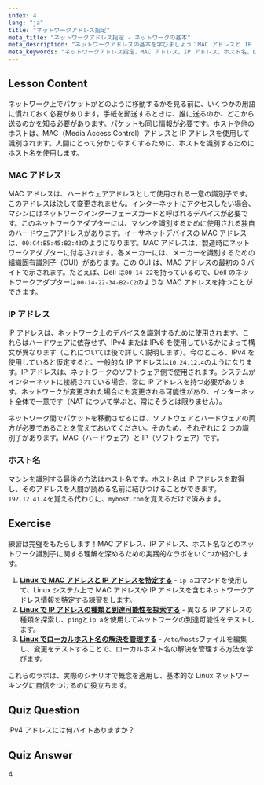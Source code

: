 ```yaml
---
index: 4
lang: "ja"
title: "ネットワークアドレス指定"
meta_title: "ネットワークアドレス指定 - ネットワークの基本"
meta_description: "ネットワークアドレスの基本を学びましょう：MAC アドレスと IP アドレス、そしてホスト名。デバイスがネットワーク上でどのように通信するかを理解しましょう。Linux ネットワーキングの旅を始めましょう！"
meta_keywords: "ネットワークアドレス指定，MAC アドレス，IP アドレス，ホスト名，Linux ネットワーキング，初心者，チュートリアル，ガイド"
---
```


## Lesson Content

ネットワーク上でパケットがどのように移動するかを見る前に、いくつかの用語に慣れておく必要があります。手紙を郵送するときは、誰に送るのか、どこから送るのかを知る必要があります。パケットも同じ情報が必要です。ホストや他のホストは、MAC（Media Access Control）アドレスと IP アドレスを使用して識別されます。人間にとって分かりやすくするために、ホストを識別するためにホスト名を使用します。

### MAC アドレス

MAC アドレスは、ハードウェアアドレスとして使用される一意の識別子です。このアドレスは決して変更されません。インターネットにアクセスしたい場合、マシンにはネットワークインターフェースカードと呼ばれるデバイスが必要です。このネットワークアダプターには、マシンを識別するために使用される独自のハードウェアアドレスがあります。イーサネットデバイスの MAC アドレスは、`00:C4:B5:45:B2:43`のようになります。MAC アドレスは、製造時にネットワークアダプターに付与されます。各メーカーには、メーカーを識別するための組織固有識別子（OUI）があります。この OUI は、MAC アドレスの最初の 3 バイトで示されます。たとえば、Dell は`00-14-22`を持っているので、Dell のネットワークアダプターは`00-14-22-34-B2-C2`のような MAC アドレスを持つことができます。

### IP アドレス

IP アドレスは、ネットワーク上のデバイスを識別するために使用されます。これらはハードウェアに依存せず、IPv4 または IPv6 を使用しているかによって構文が異なります（これについては後で詳しく説明します）。今のところ、IPv4 を使用していると仮定すると、一般的な IP アドレスは`10.24.12.4`のようになります。IP アドレスは、ネットワークのソフトウェア側で使用されます。システムがインターネットに接続されている場合、常に IP アドレスを持つ必要があります。ネットワークが変更された場合にも変更される可能性があり、インターネット全体で一意です（NAT について学ぶと、常にそうとは限りません）。

ネットワーク間でパケットを移動させるには、ソフトウェアとハードウェアの両方が必要であることを覚えておいてください。そのため、それぞれに 2 つの識別子があります。MAC（ハードウェア）と IP（ソフトウェア）です。

### ホスト名

マシンを識別する最後の方法はホスト名です。ホスト名は IP アドレスを取得し、そのアドレスを人間が読める名前に結びつけることができます。`192.12.41.4`を覚える代わりに、`myhost.com`を覚えるだけで済みます。

## Exercise

練習は完璧をもたらします！MAC アドレス、IP アドレス、ホスト名などのネットワーク識別子に関する理解を深めるための実践的なラボをいくつか紹介します。

1. **[Linux で MAC アドレスと IP アドレスを特定する](https://labex.io/ja/labs/comptia-identify-mac-and-ip-addresses-in-linux-592731)** - `ip a`コマンドを使用して、Linux システム上で MAC アドレスや IP アドレスを含むネットワークアドレス情報を特定する練習をします。
2. **[Linux で IP アドレスの種類と到達可能性を探索する](https://labex.io/ja/labs/comptia-explore-ip-address-types-and-reachability-in-linux-592780)** - 異なる IP アドレスの種類を探索し、`ping`と`ip a`を使用してネットワークの到達可能性をテストします。
3. **[Linux でローカルホスト名の解決を管理する](https://labex.io/ja/labs/comptia-manage-local-hostname-resolution-in-linux-592792)** - `/etc/hosts`ファイルを編集し、変更をテストすることで、ローカルホスト名の解決を管理する方法を学びます。

これらのラボは、実際のシナリオで概念を適用し、基本的な Linux ネットワーキングに自信をつけるのに役立ちます。

## Quiz Question

IPv4 アドレスには何バイトありますか？

## Quiz Answer

4
